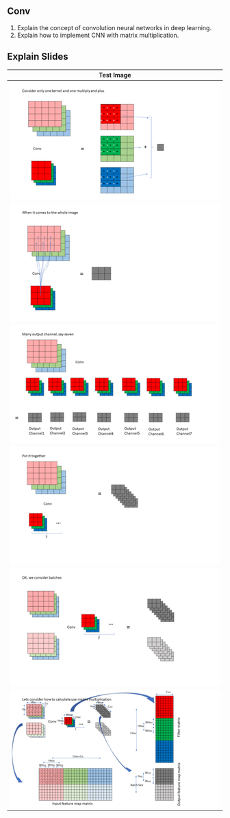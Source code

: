 ## Conv
1. Explain the concept of convolution neural networks in deep learning.
2. Explain how to implement CNN with matrix multiplication.

## Explain Slides


| Test Image  | 
| ----        |
| ![](CNN/Slide1.PNG) | 
| ![](CNN/Slide2.PNG) | 
| ![](CNN/Slide3.PNG) | 
| ![](CNN/Slide4.PNG) | 
| ![](CNN/Slide5.PNG) | 
| ![](CNN/Slide6.PNG) | 


